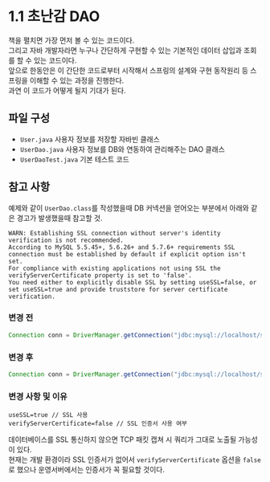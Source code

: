 # 1.1 초난감 DAO

책을 펼치면 가장 먼저 볼 수 있는 코드이다.  
그리고 자바 개발자라면 누구나 간단하게 구현할 수 있는 기본적인 데이터 삽입과 조회를 할 수 있는 코드이다.  
앞으로 한동안은 이 간단한 코드로부터 시작해서 스프링의 설계와 구현 동작원리 등 스프링을 이해할 수 있는 과정을 진행한다.  
과연 이 코드가 어떻게 될지 기대가 된다.

## 파일 구성

- `User.java` 사용자 정보를 저장할 자바빈 클래스
- `UserDao.java` 사용자 정보를 DB와 연동하여 관리해주는 DAO 클래스
- `UserDaoTest.java` 기본 테스트 코드

## 참고 사항

예제와 같이 `UserDao.class`를 작성했을때 DB 커넥션을 얻어오는 부분에서 아래와 같은 경고가 발생했을때 참고할 것.
```
WARN: Establishing SSL connection without server's identity verification is not recommended.
According to MySQL 5.5.45+, 5.6.26+ and 5.7.6+ requirements SSL connection must be established by default if explicit option isn't set.
For compliance with existing applications not using SSL the verifyServerCertificate property is set to 'false'.
You need either to explicitly disable SSL by setting useSSL=false, or set useSSL=true and provide truststore for server certificate verification.
```

### 변경 전
```java
Connection conn = DriverManager.getConnection("jdbc:mysql://localhost/springstudy", "springstudy", "springstudy");
```

### 변경 후
```java
Connection conn = DriverManager.getConnection("jdbc:mysql://localhost/springstudy?verifyServerCertificate=false&useSSL=true", "springstudy", "springstudy");
```

### 변경 사항 및 이유

```
useSSL=true // SSL 사용 
verifyServerCertificate=false // SSL 인증서 사용 여부
``` 
데이터베이스를 SSL 통신하지 않으면 TCP 패킷 캡쳐 시 쿼리가 그대로 노출될 가능성이 있다.   
현재는 개발 환경이라 SSL 인증서가 없어서 `verifyServerCertificate` 옵션을 `false`로 했으나 운영서버에서는 인증서가 꼭 필요할 것이다.

